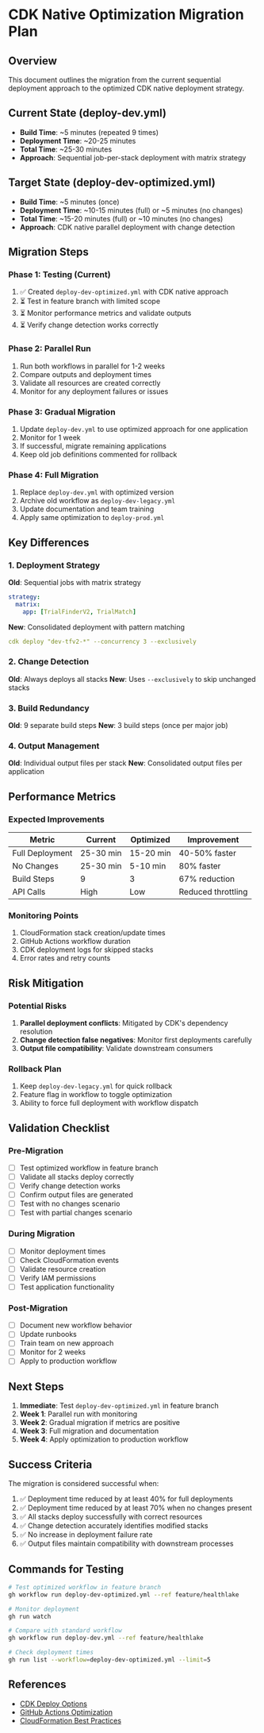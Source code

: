 # CDK Native Optimization Migration Plan

## Overview
This document outlines the migration from the current sequential deployment approach to the optimized CDK native deployment strategy.

## Current State (deploy-dev.yml)
- **Build Time**: ~5 minutes (repeated 9 times)
- **Deployment Time**: ~20-25 minutes
- **Total Time**: ~25-30 minutes
- **Approach**: Sequential job-per-stack deployment with matrix strategy

## Target State (deploy-dev-optimized.yml)
- **Build Time**: ~5 minutes (once)
- **Deployment Time**: ~10-15 minutes (full) or ~5 minutes (no changes)
- **Total Time**: ~15-20 minutes (full) or ~10 minutes (no changes)
- **Approach**: CDK native parallel deployment with change detection

## Migration Steps

### Phase 1: Testing (Current)
1. ✅ Created `deploy-dev-optimized.yml` with CDK native approach
2. ⏳ Test in feature branch with limited scope
3. ⏳ Monitor performance metrics and validate outputs
4. ⏳ Verify change detection works correctly

### Phase 2: Parallel Run
1. Run both workflows in parallel for 1-2 weeks
2. Compare outputs and deployment times
3. Validate all resources are created correctly
4. Monitor for any deployment failures or issues

### Phase 3: Gradual Migration
1. Update `deploy-dev.yml` to use optimized approach for one application
2. Monitor for 1 week
3. If successful, migrate remaining applications
4. Keep old job definitions commented for rollback

### Phase 4: Full Migration
1. Replace `deploy-dev.yml` with optimized version
2. Archive old workflow as `deploy-dev-legacy.yml`
3. Update documentation and team training
4. Apply same optimization to `deploy-prod.yml`

## Key Differences

### 1. Deployment Strategy
**Old**: Sequential jobs with matrix strategy
```yaml
strategy:
  matrix:
    app: [TrialFinderV2, TrialMatch]
```

**New**: Consolidated deployment with pattern matching
```yaml
cdk deploy "dev-tfv2-*" --concurrency 3 --exclusively
```

### 2. Change Detection
**Old**: Always deploys all stacks
**New**: Uses `--exclusively` to skip unchanged stacks

### 3. Build Redundancy
**Old**: 9 separate build steps
**New**: 3 build steps (once per major job)

### 4. Output Management
**Old**: Individual output files per stack
**New**: Consolidated output files per application

## Performance Metrics

### Expected Improvements
| Metric | Current | Optimized | Improvement |
|--------|---------|-----------|-------------|
| Full Deployment | 25-30 min | 15-20 min | 40-50% faster |
| No Changes | 25-30 min | 5-10 min | 80% faster |
| Build Steps | 9 | 3 | 67% reduction |
| API Calls | High | Low | Reduced throttling |

### Monitoring Points
1. CloudFormation stack creation/update times
2. GitHub Actions workflow duration
3. CDK deployment logs for skipped stacks
4. Error rates and retry counts

## Risk Mitigation

### Potential Risks
1. **Parallel deployment conflicts**: Mitigated by CDK's dependency resolution
2. **Change detection false negatives**: Monitor first deployments carefully
3. **Output file compatibility**: Validate downstream consumers

### Rollback Plan
1. Keep `deploy-dev-legacy.yml` for quick rollback
2. Feature flag in workflow to toggle optimization
3. Ability to force full deployment with workflow dispatch

## Validation Checklist

### Pre-Migration
- [ ] Test optimized workflow in feature branch
- [ ] Validate all stacks deploy correctly
- [ ] Verify change detection works
- [ ] Confirm output files are generated
- [ ] Test with no changes scenario
- [ ] Test with partial changes scenario

### During Migration
- [ ] Monitor deployment times
- [ ] Check CloudFormation events
- [ ] Validate resource creation
- [ ] Verify IAM permissions
- [ ] Test application functionality

### Post-Migration
- [ ] Document new workflow behavior
- [ ] Update runbooks
- [ ] Train team on new approach
- [ ] Monitor for 2 weeks
- [ ] Apply to production workflow

## Next Steps

1. **Immediate**: Test `deploy-dev-optimized.yml` in feature branch
2. **Week 1**: Parallel run with monitoring
3. **Week 2**: Gradual migration if metrics are positive
4. **Week 3**: Full migration and documentation
5. **Week 4**: Apply optimization to production workflow

## Success Criteria

The migration is considered successful when:
1. ✅ Deployment time reduced by at least 40% for full deployments
2. ✅ Deployment time reduced by at least 70% when no changes present
3. ✅ All stacks deploy successfully with correct resources
4. ✅ Change detection accurately identifies modified stacks
5. ✅ No increase in deployment failure rate
6. ✅ Output files maintain compatibility with downstream processes

## Commands for Testing

```bash
# Test optimized workflow in feature branch
gh workflow run deploy-dev-optimized.yml --ref feature/healthlake

# Monitor deployment
gh run watch

# Compare with standard workflow
gh workflow run deploy-dev.yml --ref feature/healthlake

# Check deployment times
gh run list --workflow=deploy-dev-optimized.yml --limit=5
```

## References
- [CDK Deploy Options](https://docs.aws.amazon.com/cdk/v2/guide/cli.html#cli-deploy)
- [GitHub Actions Optimization](https://docs.github.com/en/actions/using-workflows/workflow-syntax-for-github-actions)
- [CloudFormation Best Practices](https://docs.aws.amazon.com/AWSCloudFormation/latest/UserGuide/best-practices.html)